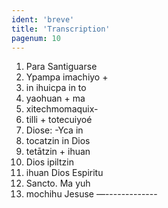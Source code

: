 ```yaml
---
ident: 'breve'
title: 'Transcription'
pagenum: 10
---
```


1.  Para Santiguarse
2.  Ypampa imachiyo +
3.  in ihuicpa in to
4.  yaohuan + ma
5.  xitechmomaquix-
6.  tilli + totecuiyoé
7.  Diose: -Yca in
8.  tocatzin in Dios
9.  tetātzin + ihuan
10.  Dios ipiltzin
11.  ihuan Dios Espiritu
12.  Sancto. Ma yuh
13.   mochihu Jesuse
    —-------------
